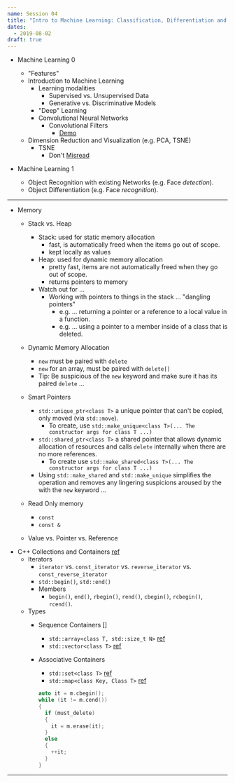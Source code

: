 ```yaml
---
name: Session 04
title: "Intro to Machine Learning: Classification, Differentiation and Object Detection"
dates:
  - 2019-08-02
draft: true
---
```


- Machine Learning 0
    -   "Features"
    -   Introduction to Machine Learning
        -   Learning modalities
            -   Supervised vs. Unsupervised Data
            -   Generative vs. Discriminative Models
        -   "Deep" Learning
        -   Convolutional Neural Networks
            -   Convolutional Filters
                -  [Demo](http://setosa.io/ev/image-kernels/)
    -   Dimension Reduction and Visualization (e.g. PCA, TSNE)
        -   TSNE
            -   Don't [Misread](https://distill.pub/2016/misread-tsne/)



-   Machine Learning 1
    -   Object Recognition with existing Networks (e.g. Face _detection_).
    -   Object Differentiation (e.g. Face _recognition_).



---
- Memory
  - Stack vs. Heap
    - Stack: used for static memory allocation
      - fast, is automatically freed when the items go out of scope.
      - kept locally as values
    - Heap: used for dynamic memory allocation
      - pretty fast, items are not automatically freed when they go out of scope.
      - returns pointers to memory
    - Watch out for ...
      - Working with pointers to things in the stack ... "dangling pointers"
        - e.g. ... returning a pointer or a reference to a local value in a function.
        - e.g. ... using a pointer to a member inside of a class that is deleted.

  - Dynamic Memory Allocation
    - `new` must be paired with `delete`
    - `new` for an array, must be paired with `delete[]`
    - Tip: Be suspicious of the `new` keyword and make sure it has its paired `delete` ...
  - Smart Pointers
    - `std::unique_ptr<class T>` a unique pointer that can't be copied, only moved (via `std::move`).
      - To create, use `std::make_unique<class T>(... The constructor args for class T ...)`
    - `std::shared_ptr<class T>` a shared pointer that allows dynamic allocation of resources and calls `delete` internally when there are no more references.
      - To create use `std::make_shared<class T>(... The constructor args for class T ...)`
    - Using `std::make_shared` and `std::make_unique` simplifies the operation and removes any lingering suspicions aroused by the with the `new` keyword ...
  - Read Only memory
    - `const`
    - `const &`
  - Value vs. Pointer vs. Reference
- C++ Collections and Containers [ref](http://en.cppreference.com/w/cpp/container)
  - Iterators
    - `iterator` vs. `const_iterator` vs. `reverse_iterator` vs. `const_reverse_iterator`
    - `std::begin()`, `std::end()`
    - Members
      - `begin()`, `end()`, `rbegin()`, `rend()`, `cbegin()`, `rcbegin()`, `rcend()`.
  - Types
    - Sequence Containers []
      - `std::array<class T, std::size_t N>` [ref](http://en.cppreference.com/w/cpp/container/array)
      - `std::vector<class T>` [ref](http://en.cppreference.com/w/cpp/container/vector)
    - Associative Containers
      - `std::set<class T>` [ref](http://en.cppreference.com/w/cpp/container/set)
      - `std::map<class Key, Class T>` [ref](http://en.cppreference.com/w/cpp/container/map)

      ```cpp
      auto it = m.cbegin();
      while (it != m.cend())
      {
        if (must_delete)
        {
          it = m.erase(it);
        }
        else
        {
          ++it;
        }
      }
      ```

---
